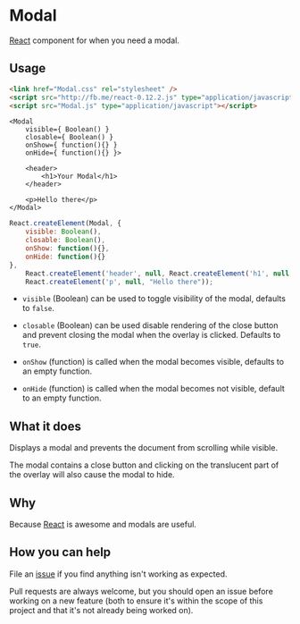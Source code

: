Modal
=====

[React](http://reactjs.org/) component for when you need a modal.

## Usage

```html
<link href="Modal.css" rel="stylesheet" />
<script src="http://fb.me/react-0.12.2.js" type="application/javascript"></script>
<script src="Modal.js" type="application/javascript"></script>
```

```
<Modal
	visible={ Boolean() }
	closable={ Boolean() }
	onShow={ function(){} }
	onHide={ function(){} }>

	<header>
		<h1>Your Modal</h1>
	</header>

	<p>Hello there</p>
</Modal>
```

```javascript
React.createElement(Modal, {
	visible: Boolean(),
	closable: Boolean(),
	onShow: function(){},
	onHide: function(){}
},
	React.createElement('header', null, React.createElement('h1', null, "Your Modal")),
	React.createElement('p', null, "Hello there"));
```

- `visible` (Boolean) can be used to toggle visibility of the modal, defaults to `false`.

- `closable` (Boolean) can be used disable rendering of the close button and prevent closing the modal when the overlay is clicked. Defaults to `true`.

- `onShow` (function) is called when the modal becomes visible, defaults to an empty function.

- `onHide` (function) is called when the modal becomes not visible, default to an empty function.

## What it does

Displays a modal and prevents the document from scrolling while visible.

The modal contains a close button and clicking on the translucent part of the overlay will also cause the modal to hide.

## Why

Because [React](http://reactjs.org/) is awesome and modals are useful.

## How you can help

File an [issue](https://github.com/cupcake/react-modal/issues) if you find anything isn't working as expected.

Pull requests are always welcome, but you should open an issue before working on a new feature (both to ensure it's within the scope of this project and that it's not already being worked on).


